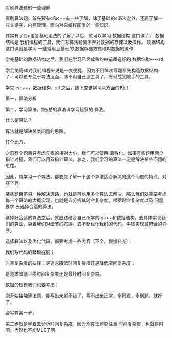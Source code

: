 对刷算法题的一些理解

要刷算法题，首先要有c和c++有一些了解，除了基础的c语法之外，还要了解一些关键字，内存管理，面向对象编程即类的一些知识。

其实有了对c语言基础语法的了解了以后，就可以学习 数据结构 这门课了， 数据结构是 我们编程的工具，我们写算法题离不开对数据的存储以及操作。 数据结构这门课就是学习 一些常用且基础的 数据存储方式和对数据的操作 

学完基础的数据结构之后，我们在学习已经成熟的由前辈造好的 数据结构----stl

学会使用stl对我们编程来说是一大便捷，因为不用每次写题都先构造数据结构了，可以更专注于算法层面，即不用自己造工具了，有现成又顺手的工具。

学完 c/c++，数据结构，stl 之后，接下来该学习两方面的知识：

第一，算法分析

第二，学习算法，跟y总的算法课学习超多的 算法。



什么是算法？

算法就是解决某类问题的思路。

打个比方，

之前有个题目只考虑元素的相对大小，我们可以使用 离散化。如果有些题用两个指针对撞，我们可以用双指针算法。总之，我们学习的算法一定是解决某些问题的思路。

因此，每学习一个算法，都要先了解一下这个算法适合解决的这个问题的特点。对症下药。



某些题目不只一种解决思路，也就是可以用多个算法去解决，那么我们就需要考虑每一个算法的大概实现，也就是去分析其时空复杂度，根据时空复杂度以及 问题要求  去选择合适的算法。



选择好合适的算法之后，就应该结合自己所学的c/c++和数据结构，去具体实现我们的算法，靠着我们对细节的把握，去不断优化我们的代码，争取实现最符合的程序。



选择算法以及优化代码，都要考虑一些内容（不全，慢慢补充）：

我们写代码的繁琐程度；

时空复杂度的抉择：是追求降低时间复杂度还是降低空间复杂度；

是追求降低平均时间复杂度还是最坏时间复杂度。

数据的规模我们也要考虑；



 刚开始接触算法题，能写出来就不错了，写不出来正常，多积累，多刷题，就好了。

会写算第一步，

第二步就是学着去分析时间复杂度。因为刷算法题更注重 时间复杂度，也就是时间。当然也不能MLE了啊



